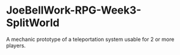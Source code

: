 # JoeBellWork-RPG-Week3-SplitWorld
A mechanic prototype of a teleportation system usable for 2 or more players.
